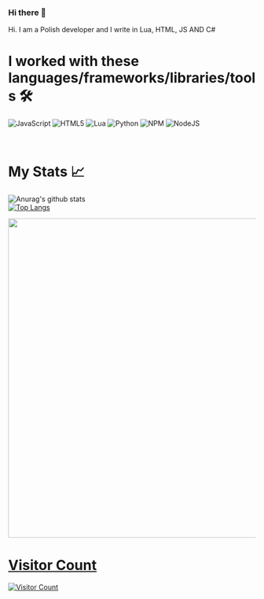 ### Hi there 👋

Hi. I am a Polish developer and I write in Lua, HTML, JS AND C#

# I worked with these languages/frameworks/libraries/tools 🛠️
![JavaScript](https://img.shields.io/badge/javascript-%23323330.svg?style=for-the-badge&logo=javascript&logoColor=%23F7DF1E) ![HTML5](https://img.shields.io/badge/html5-%23E34F26.svg?style=for-the-badge&logo=html5&logoColor=white) ![Lua](https://img.shields.io/badge/lua-%232C2D72.svg?style=for-the-badge&logo=lua&logoColor=white) ![Python](https://img.shields.io/badge/python-3670A0?style=for-the-badge&logo=python&logoColor=ffdd54) ![NPM](https://img.shields.io/badge/NPM-%23000000.svg?style=for-the-badge&logo=npm&logoColor=white) ![NodeJS](https://img.shields.io/badge/node.js-6DA55F?style=for-the-badge&logo=node.js&logoColor=white)

<br />

# My Stats 📈
![Anurag's github stats](https://github-readme-stats.vercel.app/api?username=JohnyDevelopment&count_private=true&show_icons=true?theme=buefy)
<br />
[![Top Langs](https://github-readme-stats.vercel.app/api/top-langs/?username=JohnyDevelopment&layout=compact)](https://github.com/anuraghazra/github-readme-stats)

<a href="#"><img width="650px" src="https://johnydev.fun/gh/bannergh.png"/>
<br />

# Visitor Count
![Visitor Count](https://profile-counter.glitch.me/img0/count.svg)
